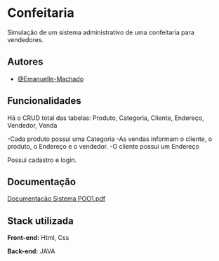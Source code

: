 # Confeitaria

Simulação de um sistema administrativo de uma confeitaria para vendedores.

## Autores
- [@Emanuelle-Machado]((https://github.com/Emanuelle-Machado))


## Funcionalidades

Há o CRUD total das tabelas: Produto, Categoria, Cliente, Endereço, Vendedor, Venda

-Cada produto possui uma Categoria
-As vendas informam o cliente, o produto, o Endereço e o vendedor.
-O cliente possui um Endereço

Possui cadastro e login.

## Documentação

[Documentação Sistema POO1.pdf](https://github.com/user-attachments/files/17670719/Documentacao.Sistema.POO1.pdf)




## Stack utilizada

**Front-end:** Html, Css

**Back-end:** JAVA
